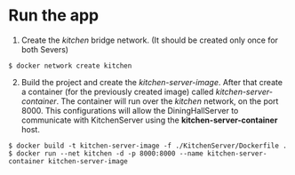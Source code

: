 # Run the app

1. Create the <i>kitchen</i> bridge network.
   (It should be created only once for both Severs)

```
$ docker network create kitchen
```

2. Build the project and create the <i>kitchen-server-image</i>. After that create a container (for the previously created image) called <i>kitchen-server-container</i>. The container will run over the <i>kitchen</i> network, on the port 8000. This configurations will allow the DiningHallServer to communicate with KitchenServer using the **kitchen-server-container** host.

```
$ docker build -t kitchen-server-image -f ./KitchenServer/Dockerfile .
$ docker run --net kitchen -d -p 8000:8000 --name kitchen-server-container kitchen-server-image
```
